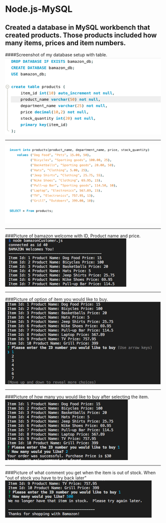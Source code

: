 # Node.js-MySQL

## Created a database in MySQL workbench that created products. Those products included how many items, prices and item numbers. 

####Screenshot of my database setup with table.
![Database Screenshot](./images/database2.png)

----------------------------------------------
![Database Screenshot](./images/database.png)

----------------------------------------------
###Picture of bamazon welcome with ID, Product name and price.
![bamazon Screenshot](./images/bamazon.png)

----------------------------------------------
###Picture of option of item you would like to buy.
![bamazon Screenshot](./images/bamazon2.png)

----------------------------------------------
###Picture of how many you would like to buy after selecting the item.
![bamazon Screenshot](./images/bamazon3.png)

----------------------------------------------
###Picture of what comment you get when the item is out of stock. When "out of stock you have to try back later"
![bamazon Screenshot](./images/bamazon4.png)


